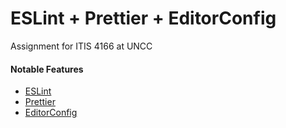 # ESLint + Prettier + EditorConfig
Assignment for ITIS 4166 at UNCC

#### Notable Features
- [ESLint](https://eslint.org/docs/user-guide/getting-started)
- [Prettier](https://prettier.io/docs/en/index.html)
- [EditorConfig](https://editorconfig.org/)
